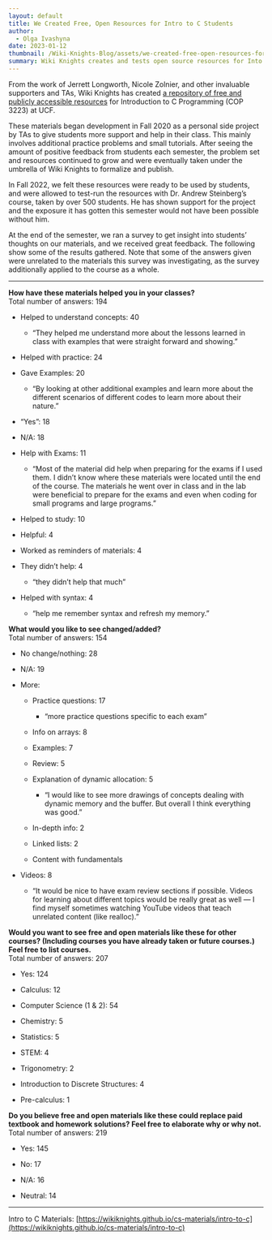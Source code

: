 ```yaml
---
layout: default
title: We Created Free, Open Resources for Intro to C Students
author:
  - Olga Ivashyna
date: 2023-01-12
thumbnail: /Wiki-Knights-Blog/assets/we-created-free-open-resources-for-intro-to-c-students.png
summary: Wiki Knights creates and tests open source resources for Into to C students.
---
```

From the work of Jerrett Longworth, Nicole Zolnier, and other invaluable supporters and TAs, Wiki Knights has created [a repository of free and publicly accessible resources](https://wikiknights.github.io/cs-materials/intro-to-c) for Introduction to C Programming (COP 3223) at UCF.

These materials began development in Fall 2020 as a personal side project by TAs to give students more support and help in their class. This mainly involves additional practice problems and small tutorials. After seeing the amount of positive feedback from students each semester, the problem set and resources continued to grow and were eventually taken under the umbrella of Wiki Knights to formalize and publish.

In Fall 2022, we felt these resources were ready to be used by students, and were allowed to test-run the resources with Dr. Andrew Steinberg’s course, taken by over 500 students. He has shown support for the project and the exposure it has gotten this semester would not have been possible without him.

At the end of the semester, we ran a survey to get insight into students’ thoughts on our materials, and we received great feedback. The following show some of the results gathered. Note that some of the answers given were unrelated to the materials this survey was investigating, as the survey additionally applied to the course as a whole.

* * *

**How have these materials helped you in your classes?**  
Total number of answers: 194

*   Helped to understand concepts: 40
    
    *   “They helped me understand more about the lessons learned in class with examples that were straight forward and showing.”
        
*   Helped with practice: 24
    
*   Gave Examples: 20
    
    *   “By looking at other additional examples and learn more about the different scenarios of different codes to learn more about their nature.”
        
*   “Yes”: 18
    
*   N/A: 18
    
*   Help with Exams: 11
    
    *   “Most of the material did help when preparing for the exams if I used them. I didn’t know where these materials were located until the end of the course. The materials he went over in class and in the lab were beneficial to prepare for the exams and even when coding for small programs and large programs.”
        
*   Helped to study: 10
    
*   Helpful: 4
    
*   Worked as reminders of materials: 4
    
*   They didn’t help: 4
    
    *   “they didn’t help that much”
        
*   Helped with syntax: 4
    
    *   “help me remember syntax and refresh my memory.”
        

**What would you like to see changed/added?**  
Total number of answers: 154

*   No change/nothing: 28
    
*   N/A: 19
    
*   More:
    
    *   Practice questions: 17
        
        *   “more practice questions specific to each exam”
            
    *   Info on arrays: 8
        
    *   Examples: 7 
        
    *   Review: 5
        
    *   Explanation of dynamic allocation: 5
        
        *   “I would like to see more drawings of concepts dealing with dynamic memory and the buffer. But overall I think everything was good.”
            
    *   In-depth info: 2
        
    *   Linked lists: 2
        
    
    *   Content with fundamentals
        
*   Videos: 8
    
    *   “It would be nice to have exam review sections if possible. Videos for learning about different topics would be really great as well — I find myself sometimes watching YouTube videos that teach unrelated content (like realloc).”
        

**Would you want to see free and open materials like these for other courses? (Including courses you have already taken or future courses.) Feel free to list courses.**  
Total number of answers: 207

*   Yes: 124
    
*   Calculus: 12
    
*   Computer Science (1 & 2): 54
    
*   Chemistry: 5
    
*   Statistics: 5
    
*   STEM: 4
    
*   Trigonometry: 2
    
*   Introduction to Discrete Structures: 4
    
*   Pre-calculus: 1
    

**Do you believe free and open materials like these could replace paid textbook and homework solutions? Feel free to elaborate why or why not.**  
Total number of answers: 219

*   Yes: 145
    
*   No: 17
    
*   N/A: 16
    
*   Neutral: 14
    

* * *

Intro to C Materials: [https://wikiknights.github.io/cs-materials/intro-to-c](https://wikiknights.github.io/cs-materials/intro-to-c)